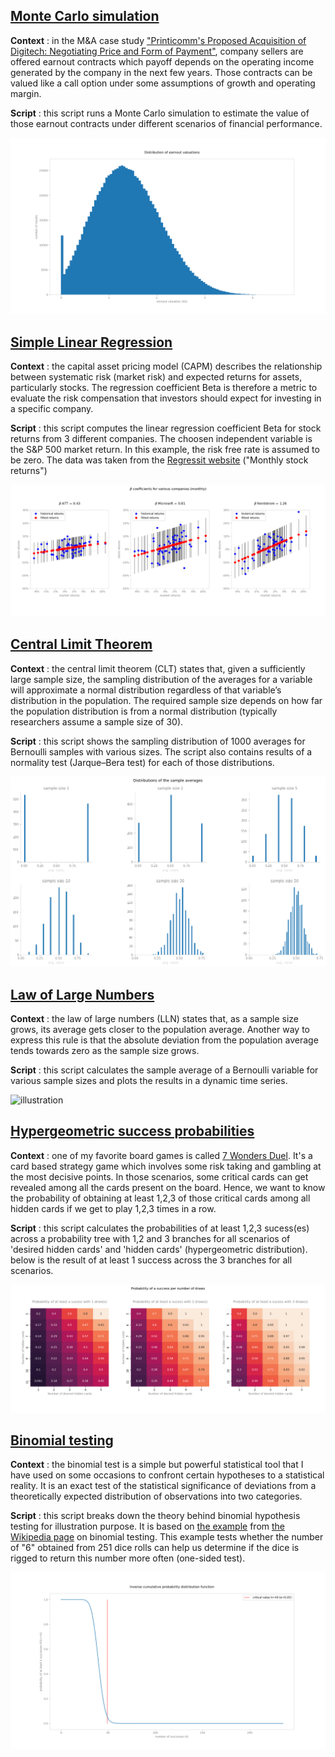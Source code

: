 ## [Monte Carlo simulation](https://github.com/gabriellegall/Python_Portfolio/blob/main/Monte-Carlo-simulation/monte_carlo_simulation.py)

**Context** : in the M&A case study ["Printicomm's Proposed Acquisition of Digitech: Negotiating Price and Form of Payment"](https://store.hbr.org/product/printicomm-s-proposed-acquisition-of-digitech-negotiating-price-and-form-of-payment/UV0087), company sellers are offered earnout contracts which payoff depends on the operating income generated by the company in the next few years. Those contracts can be valued like a call option under some assumptions of growth and operating margin.

**Script** : this script runs a Monte Carlo simulation to estimate the value of those earnout contracts under different scenarios of financial performance.

![illustration](https://github.com/gabriellegall/Python_Portfolio/blob/main/images/image7.PNG?raw=true)

## [Simple Linear Regression](https://github.com/gabriellegall/Python_Portfolio/blob/main/Simple-linear-regressions/simple_linear_regressions.py)

**Context** : the capital asset pricing model (CAPM) describes the relationship between systematic risk (market risk) and expected returns for assets, particularly stocks. The regression coefficient Beta is therefore a metric to evaluate the risk compensation that investors should expect for investing in a specific company.

**Script** : this script computes the linear regression coefficient Beta for stock returns from 3 different companies. The choosen independent variable is the S&P 500 market return. In this example, the risk free rate is assumed to be zero. The data was taken from the [Regressit website](https://regressit.com/data.html) ("Monthly stock returns")

![illustration](https://github.com/gabriellegall/Python_Portfolio/blob/main/images/image1.PNG?raw=true)

## [Central Limit Theorem](https://github.com/gabriellegall/Python_Portfolio/blob/main/Central-limit-theorem/central_limit_theorem.py)

**Context** : the central limit theorem (CLT) states that, given a sufficiently large sample size, the sampling distribution of the averages for a variable will approximate a normal distribution regardless of that variable’s distribution in the population. The required sample size depends on how far the population distribution is from a normal distribution (typically researchers assume a sample size of 30).

**Script** : this script shows the sampling distribution of 1000 averages for Bernoulli samples with various sizes. The script also contains results of a normality test (Jarque–Bera test) for each of those distributions.

![illustration](https://github.com/gabriellegall/Python_Portfolio/blob/main/images/image3.PNG?raw=true)

## [Law of Large Numbers](https://github.com/gabriellegall/Python_Portfolio/blob/main/Law-of-large-numbers/law_of_large_numbers_animated_v1.py)

**Context** : the law of large numbers (LLN) states that, as a sample size grows, its average gets closer to the population average. Another way to express this rule is that the absolute deviation from the population average tends towards zero as the sample size grows.

**Script** : this script calculates the sample average of a Bernoulli variable for various sample sizes and plots the results in a dynamic time series.

![illustration](https://github.com/gabriellegall/Python_Portfolio/blob/main/images/image2.GIF?raw=true)

## [Hypergeometric success probabilities](https://github.com/gabriellegall/Python_Portfolio/blob/main/Hypergeometric-success-probabilities/hypergeometric%20_success_probabilities_v1.py)

**Context** : one of my favorite board games is called [7 Wonders Duel](https://board-games-galore.fandom.com/wiki/7_Wonders:_Duel). It's a card based strategy game which involves some risk taking and gambling at the most decisive points. In those scenarios, some critical cards can get revealed among all the cards present on the board. Hence, we want to know the probability of obtaining at least 1,2,3 of those critical cards among all hidden cards if we get to play 1,2,3 times in a row. 

**Script** : this script calculates the probabilities of at least 1,2,3 sucess(es) across a probability tree with 1,2 and 3 branches for all scenarios of 'desired hidden cards' and 'hidden cards' (hypergeometric distribution). below is the result of at least 1 success across the 3 branches for all scenarios.

![illustration](https://github.com/gabriellegall/Python_Portfolio/blob/main/images/image4.PNG?raw=true)

## [Binomial testing](https://github.com/gabriellegall/Python_Portfolio/blob/main/Binomial-testing/binomial_testing.py)
**Context** : the binomial test is a simple but powerful statistical tool that I have used on some occasions to confront certain hypotheses to a statistical reality. It is an exact test of the statistical significance of deviations from a theoretically expected distribution of observations into two categories.

**Script** : this script breaks down the theory behind binomial hypothesis testing for illustration purpose. It is based on [the example](https://github.com/gabriellegall/Python_Portfolio/blob/main/images/image6.PNG?raw=true) from [the Wikipedia page](https://en.wikipedia.org/wiki/Binomial_test) on binomial testing. This example tests whether the number of "6" obtained from 251 dice rolls can help us determine if the dice is rigged to return this number more often (one-sided test).

![illustration](https://github.com/gabriellegall/Python_Portfolio/blob/main/images/image5.PNG?raw=true)
